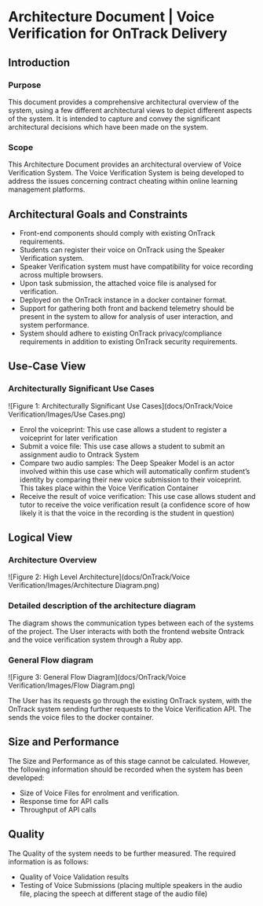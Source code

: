 # Architecture Document | Voice Verification for OnTrack Delivery
## Introduction
### Purpose
This document provides a comprehensive architectural overview of the system, using a few different architectural views to depict different aspects of the system. It is intended to capture and convey the significant architectural decisions which have been made on the system. 
### Scope
This Architecture Document provides an architectural overview of Voice Verification System. The Voice Verification System is being developed to address the issues concerning contract cheating within online learning management platforms. 

## Architectural Goals and Constraints
- Front-end components should comply with existing OnTrack requirements. 
- Students can register their voice on OnTrack using the Speaker Verification system. 
- Speaker Verification system must have compatibility for voice recording across multiple browsers. 
- Upon task submission, the attached voice file is analysed for verification. 
- Deployed on the OnTrack instance in a docker container format. 
- Support for gathering both front and backend telemetry should be present in the system to allow for analysis of user interaction, and system performance. 
- System should adhere to existing OnTrack privacy/compliance requirements in addition to existing OnTrack security requirements. 

## Use-Case View
### Architecturally Significant Use Cases
![Figure 1: Architecturally Significant Use Cases](docs/OnTrack/Voice Verification/Images/Use Cases.png)


- Enrol the voiceprint: This use case allows a student to register a voiceprint for later verification 
- Submit a voice file: This use case allows a student to submit an assignment audio to Ontrack System 
- Compare two audio samples: The Deep Speaker Model is an actor involved within this use case which will automatically confirm student’s identity by comparing their new voice submission to their voiceprint. This takes place within the Voice Verification Container 
- Receive the result of voice verification: This use case allows student and tutor to receive the voice verification result (a confidence score of how likely it is that the voice in the recording is the student in question)   

## Logical View
### Architecture Overview
![Figure 2: High Level Architecture](docs/OnTrack/Voice Verification/Images/Architecture Diagram.png)


### Detailed description of the architecture diagram
The diagram shows the communication types between each of the systems of the project. The User interacts with both the frontend website Ontrack and the voice verification system through a Ruby app.  

### General Flow diagram
![Figure 3: General Flow Diagram](docs/OnTrack/Voice Verification/Images/Flow Diagram.png)


The User has its requests go through the existing OnTrack system, with the OnTrack system sending further requests to the Voice Verification API. The sends the voice files to the docker container. 

## Size and Performance
The Size and Performance as of this stage cannot be calculated. However, the following information should be recorded when the system has been developed: 

- Size of Voice Files for enrolment and verification. 
- Response time for API calls 
- Throughput of API calls 

## Quality
The Quality of the system needs to be further measured. The required information is as follows: 

- Quality of Voice Validation results 
- Testing of Voice Submissions (placing multiple speakers in the audio file, placing the speech at different stage of the audio file) 
